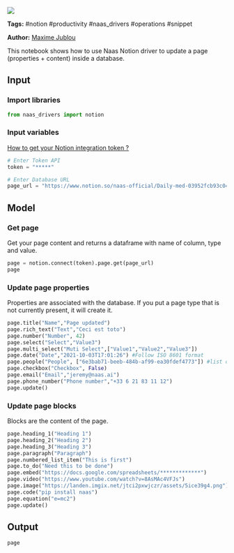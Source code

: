 <a href="https://app.naas.ai/user-redirect/naas/downloader?url=https://raw.githubusercontent.com/jupyter-naas/awesome-notebooks/master/Notion/Notion_Update_page.ipynb" target="_parent"><img src="https://naasai-public.s3.eu-west-3.amazonaws.com/open_in_naas.svg"/></a>

**Tags:** #notion #productivity #naas_drivers #operations #snippet

**Author:** [Maxime Jublou](https://www.linkedin.com/in/maximejublou)

This notebook shows how to use Naas Notion driver to update a page (properties + content) inside a database.

## Input

### Import libraries


```python
from naas_drivers import notion 
```

### Input variables
<a href='https://docs.naas.ai/drivers/notion'>How to get your Notion integration token ?</a>


```python
# Enter Token API
token = "*****"

# Enter Database URL
page_url = "https://www.notion.so/naas-official/Daily-med-03952fcb93c045bba519a7564a64045e"
```

## Model

### Get page
Get your page content and returns a dataframe with name of column, type and value.


```python
page = notion.connect(token).page.get(page_url)
page
```

### Update page properties 
Properties are associated with the database. If you put a page type that is not currently present, it will create it.


```python
page.title("Name","Page updated")
page.rich_text("Text","Ceci est toto")
page.number("Number", 42)
page.select("Select","Value3") 
page.multi_select("Muti Select",["Value1","Value2","Value3"])
page.date("Date","2021-10-03T17:01:26") #Follow ISO 8601 format
page.people("People", ["6e3bab71-beeb-484b-af99-ea30fdef4773"]) #list of ID of users
page.checkbox("Checkbox", False)
page.email("Email","jeremy@naas.ai")
page.phone_number("Phone number","+33 6 21 83 11 12")
page.update()
```

### Update page blocks 
Blocks are the content of the page.


```python
page.heading_1("Heading 1")
page.heading_2("Heading 2")
page.heading_3("Heading 3")
page.paragraph("Paragraph")
page.numbered_list_item("This is first")
page.to_do("Need this to be done")
page.embed("https://docs.google.com/spreadsheets/*************")
page.video("https://www.youtube.com/watch?v=8AsMAc4VFJs")
page.image("https://landen.imgix.net/jtci2pxwjczr/assets/5ice39g4.png")
page.code("pip install naas")
page.equation("e=mc2")
page.update()
```

## Output


```python
page
```
